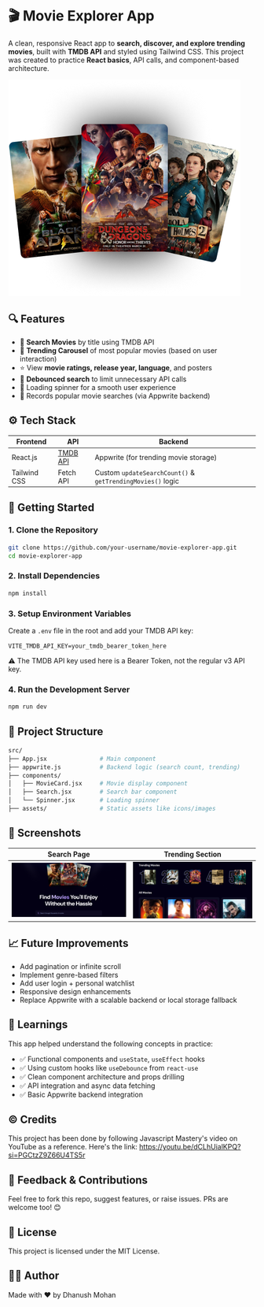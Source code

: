 # 🎬 Movie Explorer App

A clean, responsive React app to **search, discover, and explore trending movies**, built with **TMDB API** and styled using Tailwind CSS. This project was created to practice **React basics**, API calls, and component-based architecture.

![Hero Screenshot](./public/hero.png)

## 🔍 Features

- 🔎 **Search Movies** by title using TMDB API
- 🎯 **Trending Carousel** of most popular movies (based on user interaction)
- ⭐ View **movie ratings, release year, language**, and posters
- 📡 **Debounced search** to limit unnecessary API calls
- 🔄 Loading spinner for a smooth user experience
- 💾 Records popular movie searches (via Appwrite backend)

## ⚙️ Tech Stack

| Frontend       | API                          | Backend                             |
|----------------|------------------------------|-------------------------------------|
| React.js       | [TMDB API](https://www.themoviedb.org/documentation/api) | Appwrite (for trending movie storage) |
| Tailwind CSS   | Fetch API                    | Custom `updateSearchCount()` & `getTrendingMovies()` logic |

## 🚀 Getting Started

### 1. Clone the Repository

```bash
git clone https://github.com/your-username/movie-explorer-app.git
cd movie-explorer-app
```

### 2. Install Dependencies

```bash
npm install
```

### 3. Setup Environment Variables

Create a `.env` file in the root and add your TMDB API key:

```env
VITE_TMDB_API_KEY=your_tmdb_bearer_token_here
```

⚠️ The TMDB API key used here is a Bearer Token, not the regular v3 API key.

### 4. Run the Development Server

```bash
npm run dev
```

## 🧩 Project Structure

```bash
src/
├── App.jsx               # Main component
├── appwrite.js           # Backend logic (search count, trending)
├── components/
│   ├── MovieCard.jsx     # Movie display component
│   ├── Search.jsx        # Search bar component
│   └── Spinner.jsx       # Loading spinner
├── assets/               # Static assets like icons/images
```

## 📸 Screenshots

| Search Page | Trending Section |
|-------------|------------------|
| ![Search Page](./public/search.png) | ![Trending Section](./public/trending.png) |

## 📈 Future Improvements

- Add pagination or infinite scroll
- Implement genre-based filters
- Add user login + personal watchlist
- Responsive design enhancements
- Replace Appwrite with a scalable backend or local storage fallback

## 🧠 Learnings

This app helped understand the following concepts in practice:

- ✅ Functional components and `useState`, `useEffect` hooks
- ✅ Using custom hooks like `useDebounce` from `react-use`
- ✅ Clean component architecture and props drilling
- ✅ API integration and async data fetching
- ✅ Basic Appwrite backend integration

## ©️ Credits

This project has been done by following Javascript Mastery's video on YouTube as a reference. Here's the link: https://youtu.be/dCLhUialKPQ?si=PGCtzZ9Z66U4TS5r

## 📮 Feedback & Contributions

Feel free to fork this repo, suggest features, or raise issues. PRs are welcome too! 😊

## 📄 License

This project is licensed under the MIT License.

## 🙋‍♂️ Author

Made with ❤️ by Dhanush Mohan
